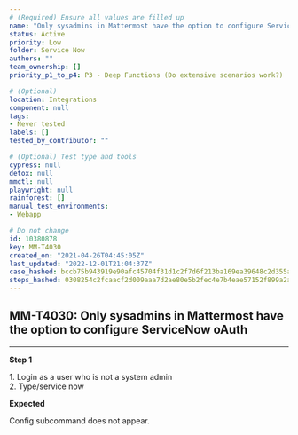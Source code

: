 ```yaml
---
# (Required) Ensure all values are filled up
name: "Only sysadmins in Mattermost have the option to configure ServiceNow oAuth"
status: Active
priority: Low
folder: Service Now
authors: ""
team_ownership: []
priority_p1_to_p4: P3 - Deep Functions (Do extensive scenarios work?)

# (Optional)
location: Integrations
component: null
tags: 
- Never tested
labels: []
tested_by_contributor: ""

# (Optional) Test type and tools
cypress: null
detox: null
mmctl: null
playwright: null
rainforest: []
manual_test_environments: 
- Webapp

# Do not change
id: 10380878
key: MM-T4030
created_on: "2021-04-26T04:45:05Z"
last_updated: "2022-12-01T21:04:37Z"
case_hashed: bccb75b943919e90afc45704f31d1c2f7d6f213ba169ea39648c2d355a1c5d77960ccd2739363e2d77a9650c764afcbb
steps_hashed: 0308254c2fcaacf2d009aaa7d2ae80e5b2fec4e7b4eae57152f899a2ab890f1e8fb0a96635c6ba47f6916631a7bd1a53
---
```


<!-- (Auto-generated) Based on frontmatter's "key" and "name" -->

## MM-T4030: Only sysadmins in Mattermost have the option to configure ServiceNow oAuth

---

**Step 1**

1\. Login as a user who is not a system admin\
2\. Type/service now

**Expected**

Config subcommand does not appear.
